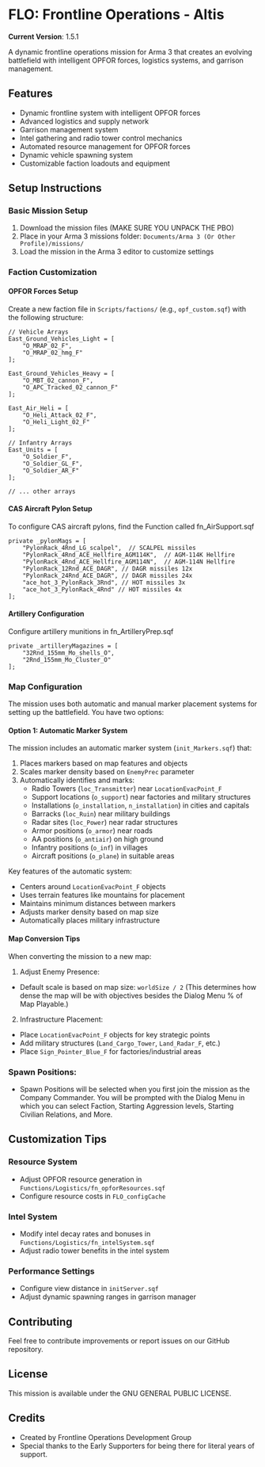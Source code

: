 # FLO: Frontline Operations - Altis

**Current Version**: 1.5.1

A dynamic frontline operations mission for Arma 3 that creates an evolving battlefield with intelligent OPFOR forces, logistics systems, and garrison management.

## Features
- Dynamic frontline system with intelligent OPFOR forces
- Advanced logistics and supply network
- Garrison management system
- Intel gathering and radio tower control mechanics
- Automated resource management for OPFOR forces
- Dynamic vehicle spawning system
- Customizable faction loadouts and equipment

## Setup Instructions

### Basic Mission Setup
1. Download the mission files (MAKE SURE YOU UNPACK THE PBO)
2. Place in your Arma 3 missions folder: `Documents/Arma 3 (Or Other Profile)/missions/`
3. Load the mission in the Arma 3 editor to customize settings

### Faction Customization

#### OPFOR Forces Setup
Create a new faction file in `Scripts/factions/` (e.g., `opf_custom.sqf`) with the following structure:

```sqf
// Vehicle Arrays
East_Ground_Vehicles_Light = [
    "O_MRAP_02_F",
    "O_MRAP_02_hmg_F"
];

East_Ground_Vehicles_Heavy = [
    "O_MBT_02_cannon_F",
    "O_APC_Tracked_02_cannon_F"
];

East_Air_Heli = [
    "O_Heli_Attack_02_F",
    "O_Heli_Light_02_F"
];

// Infantry Arrays
East_Units = [
    "O_Soldier_F",
    "O_Soldier_GL_F",
    "O_Soldier_AR_F"
];

// ... other arrays
```

#### CAS Aircraft Pylon Setup
To configure CAS aircraft pylons, find the Function called fn_AirSupport.sqf

```sqf
private _pylonMags = [
    "PylonRack_4Rnd_LG_scalpel",  // SCALPEL missiles
    "PylonRack_4Rnd_ACE_Hellfire_AGM114K",  // AGM-114K Hellfire
    "PylonRack_4Rnd_ACE_Hellfire_AGM114N",  // AGM-114N Hellfire
    "PylonRack_12Rnd_ACE_DAGR", // DAGR missiles 12x
    "PylonRack_24Rnd_ACE_DAGR", // DAGR missiles 24x
    "ace_hot_3_PylonRack_3Rnd", // HOT missiles 3x
    "ace_hot_3_PylonRack_4Rnd" // HOT missiles 4x
];
```

#### Artillery Configuration
Configure artillery munitions in fn_ArtilleryPrep.sqf

```sqf
private _artilleryMagazines = [
    "32Rnd_155mm_Mo_shells_O",
    "2Rnd_155mm_Mo_Cluster_O"
];
```

### Map Configuration

The mission uses both automatic and manual marker placement systems for setting up the battlefield. You have two options:

#### Option 1: Automatic Marker System
The mission includes an automatic marker system (`init_Markers.sqf`) that:
1. Places markers based on map features and objects
2. Scales marker density based on `EnemyPrec` parameter
3. Automatically identifies and marks:
   - Radio Towers (`loc_Transmitter`) near `LocationEvacPoint_F`
   - Support locations (`o_support`) near factories and military structures
   - Installations (`o_installation`, `n_installation`) in cities and capitals
   - Barracks (`loc_Ruin`) near military buildings
   - Radar sites (`loc_Power`) near radar structures
   - Armor positions (`o_armor`) near roads
   - AA positions (`o_antiair`) on high ground
   - Infantry positions (`o_inf`) in villages
   - Aircraft positions (`o_plane`) in suitable areas

Key features of the automatic system:
- Centers around `LocationEvacPoint_F` objects
- Uses terrain features like mountains for placement
- Maintains minimum distances between markers
- Adjusts marker density based on map size
- Automatically places military infrastructure

#### Map Conversion Tips
When converting the mission to a new map:

1. Adjust Enemy Presence:
- Default scale is based on map size: `worldSize / 2` (This determines how dense the map will be with objectives besides the Dialog Menu % of Map Playable.)

2. Infrastructure Placement:
- Place `LocationEvacPoint_F` objects for key strategic points
- Add military structures (`Land_Cargo_Tower`, `Land_Radar_F`, etc.)
- Place `Sign_Pointer_Blue_F` for factories/industrial areas

### Spawn Positions:
- Spawn Positions will be selected when you first join the mission as the Company Commander. You will be prompted with the Dialog Menu in which you can 
select Faction, Starting Aggression levels, Starting Civilian Relations, and More.

## Customization Tips

### Resource System
- Adjust OPFOR resource generation in `Functions/Logistics/fn_opforResources.sqf`
- Configure resource costs in `FLO_configCache`

### Intel System
- Modify intel decay rates and bonuses in `Functions/Logistics/fn_intelSystem.sqf`
- Adjust radio tower benefits in the intel system

### Performance Settings
- Configure view distance in `initServer.sqf`
- Adjust dynamic spawning ranges in garrison manager

## Contributing

Feel free to contribute improvements or report issues on our GitHub repository.

## License

This mission is available under the GNU GENERAL PUBLIC LICENSE.

## Credits

- Created by Frontline Operations Development Group
- Special thanks to the Early Supporters for being there for literal years of support.
